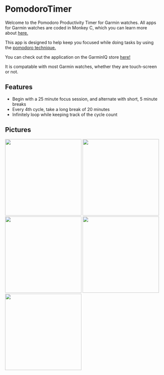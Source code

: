 # PomodoroTimer
Welcome to the Pomodoro Productivity Timer for Garmin watches. All apps for Garmin watches are coded in Monkey C, which you can learn more about [here.](https://developer.garmin.com/connect-iq/monkey-c/)

This app is designed to help keep you focused while doing tasks by using the [pomodoro technique.](https://en.wikipedia.org/wiki/Pomodoro_Technique)

You can check out the application on the GarminIQ store [here!](https://apps.garmin.com/en-US/apps/28456453-f3f4-4a6b-b134-8aef7e83e879)

It is compatable with most Garmin watches, whether they are touch-screen or not.

## Features
- Begin with a 25 minute focus session, and alternate with short, 5 minute breaks
- Every 4th cycle, take a long break of 20 minutes
- Infinitely loop while keeping track of the cycle count

## Pictures
<img src="https://github.com/JDWhiddon/PomodoroTimer/assets/103385160/358899fa-5c4c-4827-8a98-57f4e9c4f7a0" height="250">
<img src="https://github.com/JDWhiddon/PomodoroTimer/assets/103385160/63f1a08e-0cf3-41a2-a1ad-a25bc8f2c1fe" height="250">
<img src="https://github.com/JDWhiddon/PomodoroTimer/assets/103385160/e5751004-8827-41e3-a938-a2107cb325ef" height="250">
<img src="https://github.com/JDWhiddon/PomodoroTimer/assets/103385160/b0c8b187-44eb-4c03-b399-573f42d0923e" height="250">
<img src="https://github.com/JDWhiddon/PomodoroTimer/assets/103385160/84bb95b0-20ff-4a11-8500-c44a9df011ae" height="250">
